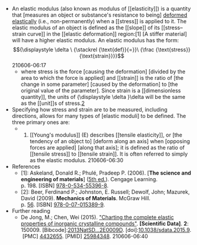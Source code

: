 - An elastic modulus (also known as modulus of [[elasticity]]) is a quantity that [measures an object or substance's resistance to being] [deformed elastically](((jYob2tJ4H))) (i.e., non-permanently) when a [[stress]] is applied to it. The elastic modulus of an object is defined as the [[slope]] of its [[stress–strain curve]] in the [[elastic deformation]] region:[1] [A stiffer material] will have a higher elastic modulus. An elastic modulus has the form: $${\displaystyle \delta \ {\stackrel {\text{def}}{=}}\ {\frac {\text{stress}}{\text{strain}}}}$$
210606-06:17
    - where stress is the force [causing the deformation] [divided by the area to which the force is applied] and [[strain]] is the ratio of [the change in some parameter] [caused by the deformation] to [the original value of the parameter]. Since strain is a [[dimensionless quantity]], the units of {\displaystyle \delta }\delta  will be the same as the [[unit]]s of stress.[2](((mItLdODYI)))
- Specifying how stress and strain are to be measured, including directions, allows for many types of [elastic moduli] to be defined. The three primary ones are:
    - 1. [[Young's modulus]] (E) describes [[tensile elasticity]], or [the tendency of an object to] [deform along an axis] when [opposing forces are applied] [along that axis]; it is defined as the ratio of [[tensile stress]] to [[tensile strain]]. It is often referred to simply as the elastic modulus.
210606-06:30
- References
    - [1]: Askeland, Donald R.; Phulé, Pradeep P. (2006). [__The science and engineering of materials__] ([5th ed.](https://books.google.com/books?id=fRbZslUtpBYC&pg=PA198)). Cengage Learning. p. 198. [ISBN] [978-0-534-55396-8](https://en.wikipedia.org/wiki/Special:BookSources/978-0-534-55396-8).
    - [2]: Beer, Ferdinand P.; Johnston, E. Russell; Dewolf, John; Mazurek, David (2009). __Mechanics of Materials__. McGraw Hill. p. [56](https://archive.org/details/mechanicsmateria00beer_274/page/n78). [ISBN] [978-0-07-015389-9](https://en.wikipedia.org/wiki/Special:BookSources/978-0-07-015389-9).
- Further reading
    - De Jong, M.; Chen, Wei (2015). ["Charting the complete elastic properties of inorganic crystalline compounds"](https://www.ncbi.nlm.nih.gov/pmc/articles/PMC4432655). __[Scientific Data]__. **2**: 150009. [Bibcode]:[2013NatSD...2E0009D](https://ui.adsabs.harvard.edu/abs/2013NatSD...2E0009D). [doi]:[10.1038/sdata.2015.9](https://doi.org/10.1038%2Fsdata.2015.9). [PMC] [4432655](https://www.ncbi.nlm.nih.gov/pmc/articles/PMC4432655). [PMID] [25984348](https://pubmed.ncbi.nlm.nih.gov/25984348).
210606-06:40
